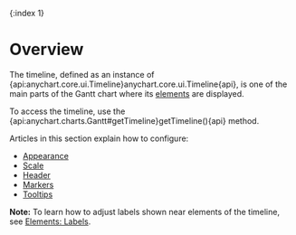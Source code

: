 {:index 1}
# Overview

The timeline, defined as an instance of {api:anychart.core.ui.Timeline}anychart.core.ui.Timeline{api}, is one of the main parts of the Gantt chart where its [elements](Elements) are displayed.

To access the timeline, use the {api:anychart.charts.Gantt#getTimeline}getTimeline(){api} method.

Articles in this section explain how to configure:

* [Appearance](Appearance)
* [Scale](Scale)
* [Header](Header)
* [Markers](Markers)
* [Tooltips](Tooltips)

**Note:** To learn how to adjust labels shown near elements of the timeline, see [Elements: Labels](../Elements#labels).